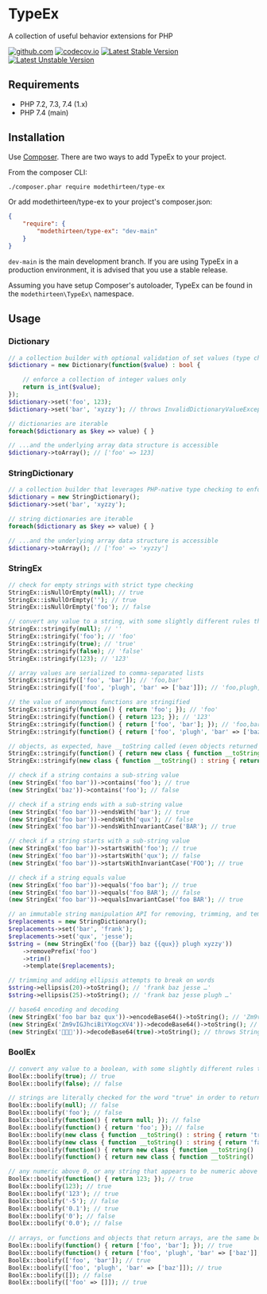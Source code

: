 # TypeEx

A collection of useful behavior extensions for PHP

[![github.com](https://github.com/modethirteen/TypeEx/workflows/build/badge.svg)](https://github.com/modethirteen/TypeEx/actions?query=workflow%3Abuild)
[![codecov.io](https://codecov.io/github/modethirteen/TypeEx/coverage.svg?branch=main)](https://codecov.io/github/modethirteen/TypeEx?branch=main)
[![Latest Stable Version](https://poser.pugx.org/modethirteen/type-ex/version.svg)](https://packagist.org/packages/modethirteen/type-ex)
[![Latest Unstable Version](https://poser.pugx.org/modethirteen/type-ex/v/unstable)](https://packagist.org/packages/modethirteen/type-ex)

## Requirements

* PHP 7.2, 7.3, 7.4 (1.x)
* PHP 7.4 (main)

## Installation

Use [Composer](https://getcomposer.org/). There are two ways to add TypeEx to your project.

From the composer CLI:

```sh
./composer.phar require modethirteen/type-ex
```

Or add modethirteen/type-ex to your project's composer.json:

```json
{
    "require": {
        "modethirteen/type-ex": "dev-main"
    }
}
```

`dev-main` is the main development branch. If you are using TypeEx in a production environment, it is advised that you use a stable release.

Assuming you have setup Composer's autoloader, TypeEx can be found in the `modethirteen\TypeEx\` namespace.

## Usage

### Dictionary

```php
// a collection builder with optional validation of set values (type checks, etc.)
$dictionary = new Dictionary(function($value) : bool {

    // enforce a collection of integer values only
    return is_int($value);
});
$dictionary->set('foo', 123);
$dictionary->set('bar', 'xyzzy'); // throws InvalidDictionaryValueException

// dictionaries are iterable
foreach($dictionary as $key => value) { }

// ...and the underlying array data structure is accessible
$dictionary->toArray(); // ['foo' => 123]
```

### StringDictionary

```php
// a collection builder that leverages PHP-native type checking to enforce string types only
$dictionary = new StringDictionary();
$dictionary->set('bar', 'xyzzy');

// string dictionaries are iterable
foreach($dictionary as $key => value) { }

// ...and the underlying array data structure is accessible
$dictionary->toArray(); // ['foo' => 'xyzzy']
```

### StringEx

```php
// check for empty strings with strict type checking
StringEx::isNullOrEmpty(null); // true
StringEx::isNullOrEmpty(''); // true
StringEx::isNullOrEmpty('foo'); // false

// convert any value to a string, with some slightly different rules than strval(...)
StringEx::stringify(null); // ''
StringEx::stringify('foo'); // 'foo'
StringEx::stringify(true); // 'true'
StringEx::stringify(false); // 'false'
StringEx::stringify(123); // '123'

// array values are serialized to comma-separated lists
StringEx::stringify(['foo', 'bar']); // 'foo,bar'
StringEx::stringify(['foo', 'plugh', 'bar' => ['baz']]); // 'foo,plugh,baz'

// the value of anonymous functions are stringified
StringEx::stringify(function() { return 'foo'; }); // 'foo'
StringEx::stringify(function() { return 123; }); // '123'
StringEx::stringify(function() { return ['foo', 'bar']; }); // 'foo,bar'
StringEx::stringify(function() { return ['foo', 'plugh', 'bar' => ['baz']]; }); // 'foo,plugh,baz'

// objects, as expected, have __toString called (even objects returned from anonymous functions)
StringEx::stringify(function() { return new class { function __toString() : string { return 'xyzzy'; }}; }); // 'xyzzy'
StringEx::stringify(new class { function __toString() : string { return 'qux'; }}); // 'qux'

// check if a string contains a sub-string value
(new StringEx('foo bar'))->contains('foo'); // true
(new StringEx('baz'))->contains('foo'); // false

// check if a string ends with a sub-string value
(new StringEx('foo bar'))->endsWith('bar'); // true
(new StringEx('foo bar'))->endsWith('qux'); // false
(new StringEx('foo bar'))->endsWithInvariantCase('BAR'); // true

// check if a string starts with a sub-string value
(new StringEx('foo bar'))->startsWith('foo'); // true
(new StringEx('foo bar'))->startsWith('qux'); // false
(new StringEx('foo bar'))->startsWithInvariantCase('FOO'); // true

// check if a string equals value
(new StringEx('foo bar'))->equals('foo bar'); // true
(new StringEx('foo bar'))->equals('foo BAR'); // false
(new StringEx('foo bar'))->equalsInvariantCase('foo BAR'); // true

// an immutable string manipulation API for removing, trimming, and templating
$replacements = new StringDictionary();
$replacements->set('bar', 'frank');
$replacements->set('qux', 'jesse');
$string = (new StringEx('foo {{bar}} baz {{qux}} plugh xyzzy'))
    ->removePrefix('foo')
    ->trim()
    ->template($replacements);

// trimming and adding ellipsis attempts to break on words    
$string->ellipsis(20)->toString(); // 'frank baz jesse …'
$string->ellipsis(25)->toString(); // 'frank baz jesse plugh …'

// base64 encoding and decoding
(new StringEx('foo bar baz qux'))->encodeBase64()->toString(); // 'Zm9vIGJhciBiYXogcXV4'
(new StringEx('Zm9vIGJhciBiYXogcXV4'))->decodeBase64()->toString(); // 'foo bar baz qux'
(new StringEx('🐇🐇🐇'))->decodeBase64(true)->toString(); // throws StringExCannotDecodeBase64StringException
```

### BoolEx

```php
// convert any value to a boolean, with some slightly different rules than boolval(...)
BoolEx::boolify(true); // true
BoolEx::boolify(false); // false

// strings are literally checked for the word "true" in order to return a true value
BoolEx::boolify(null); // false
BoolEx::boolify('foo'); // false
BoolEx::boolify(function() { return null; }); // false
BoolEx::boolify(function() { return 'foo'; }); // false
BoolEx::boolify(new class { function __toString() : string { return 'true'; }}); // true
BoolEx::boolify(new class { function __toString() : string { return 'false'; }}); // false
BoolEx::boolify(function() { return new class { function __toString() : string { return 'true'; }}; }); // true
BoolEx::boolify(function() { return new class { function __toString() : string { return 'false'; }}; }); // false

// any numeric above 0, or any string that appears to be numeric above 0, is true
BoolEx::boolify(function() { return 123; }); // true
BoolEx::boolify(123); // true
BoolEx::boolify('123'); // true
BoolEx::boolify('-5'); // false
BoolEx::boolify('0.1'); // true
BoolEx::boolify('0'); // false
BoolEx::boolify('0.0'); // false
 
// arrays, or functions and objects that return arrays, are the same behavior as boolval(...): if the collection is empty the value is false
BoolEx::boolify(function() { return ['foo', 'bar']; }); // true
BoolEx::boolify(function() { return ['foo', 'plugh', 'bar' => ['baz']]; }); // true
BoolEx::boolify(['foo', 'bar']); // true
BoolEx::boolify(['foo', 'plugh', 'bar' => ['baz']]); // true
BoolEx::boolify([]); // false
BoolEx::boolify(['foo' => []]); // true
```
